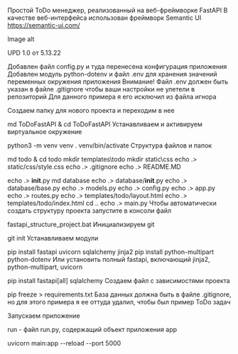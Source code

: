 Простой ToDo менеджер, реализованный на веб-фреймворке FastAPI В качестве веб-интерфейса использован фреймворк Semantic UI https://semantic-ui.com/

Image alt

UPD 1.0 от 5.13.22

Добавлен файл config.py и туда перенесена конфигурация приложения
Добавлен модуль python-dotenv и файл .env для хранения значений переменных окружения приложения
Внимание! Файл .env должен быть указан в файле .gitignore чтобы ваши настройки не улетели в репозиторий Для данного примера я его исключил из файла игнора

Создаем папку для нового проекта и переходим в нее

md ToDoFastAPI & cd ToDoFastAPI
Устанавливаем и активируем виртуальное окружение

python3 -m venv venv
. venv/bin/activate
Структура файлов и папок

md todo & cd todo
mkdir templates\todo
mkdir static\css
echo .> static/css/style.css
echo .> .gitignore
echo .> README.MD
    
echo .> __init__.py
md database
echo .> database/__init__.py
echo .> database/base.py
echo .> models.py
echo .> config.py
echo .> app.py
echo .> routes.py
echo .> templates/todo/layout.html
echo .> templates/todo/index.html 
cd ..
echo .> main.py
Чтобы автоматически создать структуру проекта запустите в консоли файл

fastapi_structure_project.bat
Инициализируем git

git init
Устанавливаем модули

pip install fastapi uvicorn sqlalchemy jinja2
pip install python-multipart python-dotenv
Или установить полный fastapi, включающий jinja2, python-multipart, uvicorn

pip install fastapi[all] sqlalchemy
Создаем файл с зависимостями проекта

pip freeze > requirements.txt
База данных должна быть в файле .gitignore, но для этого примера я ее оттуда удалил, чтобы был пример ToDo задач

Запускаем приложение

run - файл run.py, содержащий объект приложения app

uvicorn main:app --reload --port 5000